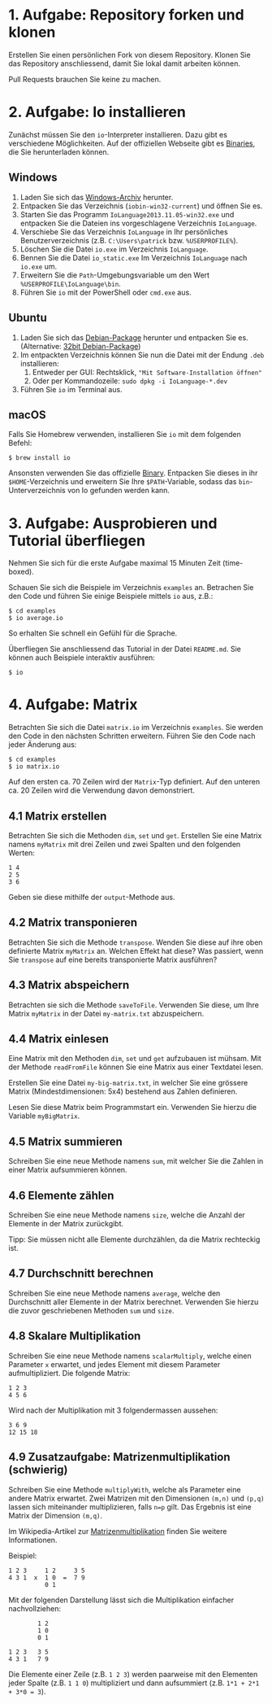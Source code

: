 # 1. Aufgabe: Repository forken und klonen

Erstellen Sie einen persönlichen Fork von diesem Repository. Klonen Sie das
Repository anschliessend, damit Sie lokal damit arbeiten können.

Pull Requests brauchen Sie keine zu machen.

# 2. Aufgabe: Io installieren

Zunächst müssen Sie den `io`-Interpreter installieren. Dazu gibt es verschiedene
Möglichkeiten. Auf der offiziellen Webseite gibt es
[Binaries](https://iolanguage.org/binaries.html), die Sie herunterladen können.

## Windows

1. Laden Sie sich das
   [Windows-Archiv](http://iobin.suspended-chord.info/win32/iobin-win32-current.zip)
   herunter.
2. Entpacken Sie das Verzeichnis (`iobin-win32-current`) und öffnen Sie es.
3. Starten Sie das Programm `IoLanguage2013.11.05-win32.exe` und entpacken Sie
   die Dateien ins vorgeschlagene Verzeichnis `IoLanguage`.
4. Verschiebe Sie das Verzeichnis `IoLanguage` in Ihr persönliches
   Benutzerverzeichnis (z.B. `C:\Users\patrick` bzw. `%USERPROFILE%`).
5. Löschen Sie die Datei `io.exe` im Verzeichnis `IoLanguage`.
6. Bennen Sie die Datei `io_static.exe` Im Verzeichnis `IoLanguage` nach
   `io.exe` um.
7. Erweitern Sie die `Path`-Umgebungsvariable um den Wert
   `%USERPROFILE\IoLanguage\bin`.
8. Führen Sie `io` mit der PowerShell oder `cmd.exe` aus.

## Ubuntu

1. Laden Sie sich das
   [Debian-Package](http://iobin.suspended-chord.info/linux/iobin-linux-x64-deb-current.zip)
   herunter und entpacken Sie es. (Alternative: [32bit
   Debian-Package](http://iobin.suspended-chord.info/linux/iobin-linux-x86-deb-current.zip))
2. Im entpackten Verzeichnis können Sie nun die Datei mit der Endung `.deb`
   installieren:
    1. Entweder per GUI: Rechtsklick, `"Mit Software-Installation öffnen"`
    2. Oder per Kommandozeile: `sudo dpkg -i IoLanguage-*.dev`
3. Führen Sie `io` im Terminal aus.

## macOS

Falls Sie Homebrew verwenden, installieren Sie `io` mit dem folgenden Befehl:

    $ brew install io

Ansonsten verwenden Sie das offizielle
[Binary](http://iobin.suspended-chord.info/mac/iobin-mac-current.zip). Entpacken
Sie dieses in ihr `$HOME`-Verzeichnis und erweitern Sie Ihre `$PATH`-Variable,
sodass das `bin`-Unterverzeichnis von Io gefunden werden kann.

# 3. Aufgabe: Ausprobieren und Tutorial überfliegen

Nehmen Sie sich für die erste Aufgabe maximal 15 Minuten Zeit (time-boxed).

Schauen Sie sich die Beispiele im Verzeichnis `examples` an. Betrachen Sie den
Code und führen Sie einige Beispiele mittels `io` aus, z.B.:

    $ cd examples
    $ io average.io

So erhalten Sie schnell ein Gefühl für die Sprache.

Überfliegen Sie anschliessend das Tutorial in der Datei `README.md`. Sie können
auch Beispiele interaktiv ausführen:

    $ io

# 4. Aufgabe: Matrix

Betrachten Sie sich die Datei `matrix.io` im Verzeichnis `examples`. Sie werden
den Code in den nächsten Schritten erweitern. Führen Sie den Code nach jeder
Änderung aus:

    $ cd examples
    $ io matrix.io

Auf den ersten ca. 70 Zeilen wird der `Matrix`-Typ definiert. Auf den unteren
ca. 20 Zeilen wird die Verwendung davon demonstriert.

## 4.1 Matrix erstellen

Betrachten Sie sich die Methoden `dim`, `set` und `get`. Erstellen Sie eine
Matrix namens `myMatrix` mit drei Zeilen und zwei Spalten und den folgenden
Werten:

    1 4
    2 5
    3 6

Geben sie diese mithilfe der `output`-Methode aus.

## 4.2 Matrix transponieren

Betrachten Sie sich die Methode `transpose`. Wenden Sie diese auf ihre oben
definierte Matrix `myMatrix` an. Welchen Effekt hat diese? Was passiert, wenn
Sie `transpose` auf eine bereits transponierte Matrix ausführen?

## 4.3 Matrix abspeichern

Betrachten sie sich die Methode `saveToFile`. Verwenden Sie diese, um Ihre
Matrix `myMatrix` in der Datei `my-matrix.txt` abzuspeichern.

## 4.4 Matrix einlesen

Eine Matrix mit den Methoden `dim`, `set` und `get` aufzubauen ist mühsam. Mit
der Methode `readFromFile` können Sie eine Matrix aus einer Textdatei lesen.

Erstellen Sie eine Datei `my-big-matrix.txt`, in welcher Sie eine grössere
Matrix (Mindestdimensionen: 5x4) bestehend aus Zahlen definieren.

Lesen Sie diese Matrix beim Programmstart ein. Verwenden Sie hierzu die Variable
`myBigMatrix`.

## 4.5 Matrix summieren

Schreiben Sie eine neue Methode namens `sum`, mit welcher Sie die Zahlen in
einer Matrix aufsummieren können.

## 4.6 Elemente zählen

Schreiben Sie eine neue Methode namens `size`, welche die Anzahl der Elemente in
der Matrix zurückgibt.

Tipp: Sie müssen nicht alle Elemente durchzählen, da die Matrix rechteckig ist.

## 4.7 Durchschnitt berechnen

Schreiben Sie eine neue Methode namens `average`, welche den Durchschnitt aller
Elemente in der Matrix berechnet. Verwenden Sie hierzu die zuvor geschriebenen
Methoden `sum` und `size`.

## 4.8 Skalare Multiplikation

Schreiben Sie eine neue Methode namens `scalarMultiply`, welche einen Parameter
`x` erwartet, und jedes Element mit diesem Parameter aufmultipliziert. Die
folgende Matrix:

    1 2 3
    4 5 6

Wird nach der Multiplikation mit 3 folgendermassen aussehen:

    3 6 9
    12 15 18

## 4.9 Zusatzaufgabe: Matrizenmultiplikation (schwierig)

Schreiben Sie eine Methode `multiplyWith`, welche als Parameter eine andere
Matrix erwartet. Zwei Matrizen mit den Dimensionen `(m,n)` und `(p,q)` lassen
sich miteinander multiplizieren, falls `n=p` gilt. Das Ergebnis ist eine Matrix
der Dimension `(m,q)`.

Im Wikipedia-Artikel zur
[Matrizenmultiplikation](https://de.wikipedia.org/wiki/Matrizenmultiplikation)
finden Sie weitere Informationen.

Beispiel:

    1 2 3     1 2     3 5 
    4 3 1  x  1 0  =  7 9
              0 1     

Mit der folgenden Darstellung lässt sich die Multiplikation einfacher
nachvollziehen:

            1 2
            1 0
            0 1

    1 2 3   3 5
    4 3 1   7 9

Die Elemente einer Zeile (z.B. `1 2 3`) werden paarweise mit den Elementen jeder
Spalte (z.B. `1 1 0`) multipliziert und dann aufsummiert (z.B. `1*1 + 2*1 + 3*0
= 3`).
